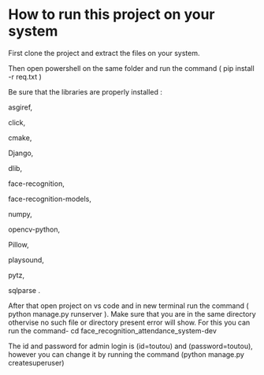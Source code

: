 # How to run this project on your system

First clone the project and extract the files on your system.

Then open powershell on the same folder and run the command  ( pip install -r req.txt  )

Be sure that the  libraries are properly installed :

asgiref,

click,

cmake,

Django,

dlib,

face-recognition,

face-recognition-models,

numpy,

opencv-python,

Pillow,

playsound,

pytz,

sqlparse .

After that open project on vs code and in new terminal run the command  ( python manage.py runserver  ). Make sure that you are in the same directory othervise no such file or directory present error will show. For this you can run the command- cd face_recognition_attendance_system-dev 

The id and password for admin login is (id=toutou) and (password=toutou), however you can change it by running the command (python manage.py createsuperuser)
